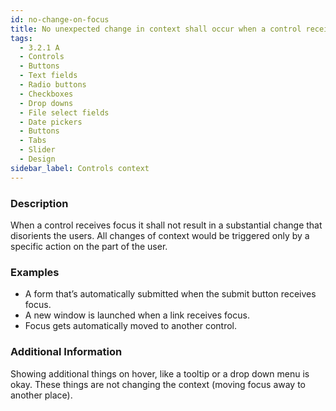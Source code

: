 ```yaml
---
id: no-change-on-focus
title: No unexpected change in context shall occur when a control receives focus (3.2.1 A)
tags:
  - 3.2.1 A
  - Controls
  - Buttons
  - Text fields
  - Radio buttons
  - Checkboxes
  - Drop downs
  - File select fields
  - Date pickers
  - Buttons
  - Tabs
  - Slider
  - Design
sidebar_label: Controls context
---
```


### Description

When a control receives focus it shall not result in a substantial change that disorients the users. All changes of context would be triggered only by a specific action on the part of the user.

### Examples

- A form that’s automatically submitted when the submit button receives focus.
- A new window is launched when a link receives focus. 
- Focus gets automatically moved to another control.

### Additional Information

Showing additional things on hover, like a tooltip or a drop down menu is okay. These things are not changing the context (moving focus away to another place). 